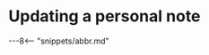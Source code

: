 <!-- SPDX-License-Identifier: CC-BY-4.0 -->
<!-- Copyright Contributors to the ODPi Egeria project. -->

# Updating a personal note




---8<-- "snippets/abbr.md"